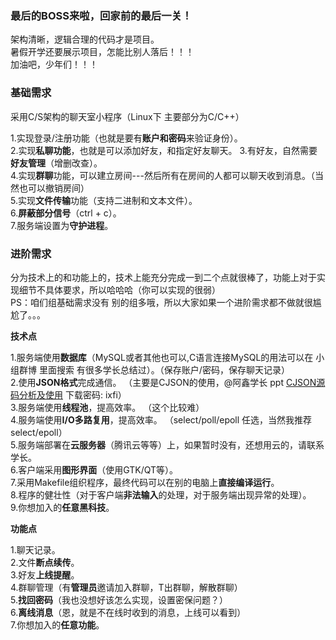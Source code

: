 ### **最后的BOSS来啦，回家前的最后一关！**

架构清晰，逻辑合理的代码才是项目。  
暑假开学还要展示项目，怎能比别人落后！！！  
加油吧，少年们！！！  

### **基础需求**

采用C/S架构的聊天室小程序（Linux下 主要部分为C/C++）  

1.实现登录/注册功能（也就是要有**账户和密码**来验证身份）。  
2.实现**私聊功能**，也就是可以添加好友，和指定好友聊天。
3.有好友，自然需要**好友管理**（增删改查）。    
4.实现**群聊**功能，可以建立房间---然后所有在房间的人都可以聊天收到消息。（当然也可以撤销房间）  
5.实现**文件传输**功能（支持二进制和文本文件）。  
6.**屏蔽部分信号**（ctrl + c）。  
7.服务端设置为**守护进程**。  

### **进阶需求**

分为技术上的和功能上的，技术上能充分完成一到二个点就很棒了，功能上对于实现细节不具体要求，所以哈哈哈（你可以实现的很弱）  
PS：咱们组基础需求没有 别的组多哦，所以大家如果一个进阶需求都不做就很尴尬了。。。  

**技术点** 

1.服务端使用**数据库**（MySQL或者其他也可以,C语言连接MySQL的用法可以在 小组群博 里面搜索 有很多学长总结过）。（保存账户/密码，保存聊天记录）  
2.使用**JSON格式**完成通信。 （主要是CJSON的使用，@阿鑫学长 ppt [CJSON源码分析及使用](https://pan.baidu.com/s/1hsglpbu) 下载密码: ixfi）  
3.服务端使用**线程池**，提高效率。 （这个比较难）  
4.服务端使用**I/O多路复用**，提高效率。 （select/poll/epoll 任选，当然我推荐select/epoll）  
5.服务端部署在**云服务器**（腾讯云等等）上，如果暂时没有，还想用云的，请联系学长。  
6.客户端采用**图形界面**（使用GTK/QT等）。  
7.采用Makefile组织程序，最终代码可以在别的电脑上**直接编译运行**。  
8.程序的健壮性（对于客户端**非法输入**的处理，对于服务端出现异常的处理）。  
9.你想加入的**任意黑科技**。  

**功能点**  

1.聊天记录。  
2.文件**断点续传**。  
3.好友**上线提醒**。  
4.群聊管理（有**管理员**邀请加入群聊，T出群聊，解散群聊）  
5.**找回密码**（我也没想好该怎么实现，设置密保问题？）  
6.**离线消息**（恩，就是不在线时收到的消息，上线可以看到）  
7.你想加入的**任意功能**。  
